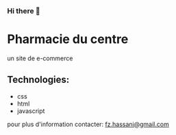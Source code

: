 ### Hi there 👋

<!--
**hassani783/hassani783** is a ✨ _special_ ✨ repository because its `README.md` (this file) appears on your GitHub profile.

Here are some ideas to get you started:

- 🔭 I’m currently working on ...
- 🌱 I’m currently learning ...
- 👯 I’m looking to collaborate on ...
- 🤔 I’m looking for help with ...
- 💬 Ask me about ...
- 📫 How to reach me: ...
- 😄 Pronouns: ...
- ⚡ Fun fact: ...
-->
# Pharmacie du centre
 un site de e-commerce 

## Technologies:

 - css
 - html
 - javascript

  



pour plus d'information contacter: [fz.hassani@gmail.com](mailto:fz.hassani@gmail.com)
